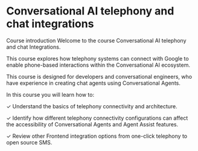 # Conversational AI telephony and chat integrations

Course introduction
Welcome to the course Conversational AI telephony and chat Integrations.

This course explores how telephony systems can connect with Google to enable phone-based interactions within the Conversational AI ecosystem.

This course is designed for developers and conversational engineers, who have experience in creating chat agents using Conversational Agents.

In this course you will learn how to:


✓   Understand the basics of telephony connectivity and architecture.

✓   Identify how different telephony connectivity configurations can affect the accessibility of Conversational Agents and Agent Assist features.

✓   Review other Frontend integration options from one-click telephony to open source SMS.

